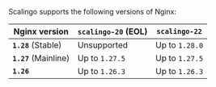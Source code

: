 Scalingo supports the following versions of Nginx:

| Nginx version         | `scalingo-20` (EOL)  | `scalingo-22`  |
| --------------------- | -------------------- | -------------- |
| **`1.28`** (Stable)   | Unsupported          | Up to `1.28.0` |
| **`1.27`** (Mainline) | Up to `1.27.5`       | Up to `1.27.5` |
| **`1.26`**            | Up to `1.26.3`       | Up to `1.26.3` |
